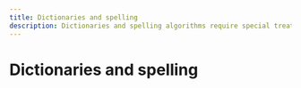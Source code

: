 ```yaml
---
title: Dictionaries and spelling
description: Dictionaries and spelling algorithms require special treatment in a global application.
---
```


# Dictionaries and spelling
